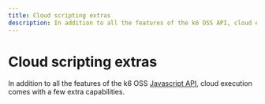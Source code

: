 ```yaml
---
title: Cloud scripting extras
description: In addition to all the features of the k6 OSS API, cloud execution comes with a few extra capabilities. 
---
```


# Cloud scripting extras

In addition to all the features of the k6 OSS [Javascript API](/javascript-api), cloud execution comes with a few extra capabilities. 

